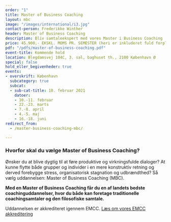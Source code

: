 ```yaml
---
order: "1"
title: Master of Business Coaching
layout: mbc
image: "/images/international/i3.jpg"
contact-person: Frederikke Winther
header: Master of Business Coaching
description: Bliv samtaleekspert med vores Master i Business Coaching
price: 45.900,- EKSKL. MOMS PR. SEMESTER (heri er inkluderet fuld forplejning og kursusmaterialer)
pdf: "/pdfs/master-of-business-coaching.pdf"
event-title: Kommende hold
location: Blegdamsvej 104C, 3. sal, baghuset th., 2100 København Ø
special: false
hold_eller_begivenheder: true
events:
- overskrift: København
  subcategory: true
  subcat:
  - sub-cat-title: 10. februar 2021
    datoer:
    - 10.-11. februar
    - 22.-23. marts
    - 7.-8. april
    - 4.-5. maj
    - 16.-18. juni
redirect_from:
  - /master-business-coaching-mbc/

---
```


### Hvorfor skal du vælge Master of Business Coaching?

Ønsker du at blive dygtig til at føre produktive og virkningsfulde dialoger? At kunne flytte både grupper og individer i en mere konstruktiv retning og derved forebygge stress, organisatorisk stagnation og udbrændthed? Så vælg uddannelsen: Master of Business Coaching (MBC).

**Med en Master of Business Coaching får du en af landets bedste coachinguddannelser, hvor du både kan foretage traditionelle coachingsamtaler og den filosofiske samtale.**

Uddannelsen er akkrediteret igennem EMCC. [Læs om vores EMCC akkreditering](/fundament/emcc-akkreditering/)